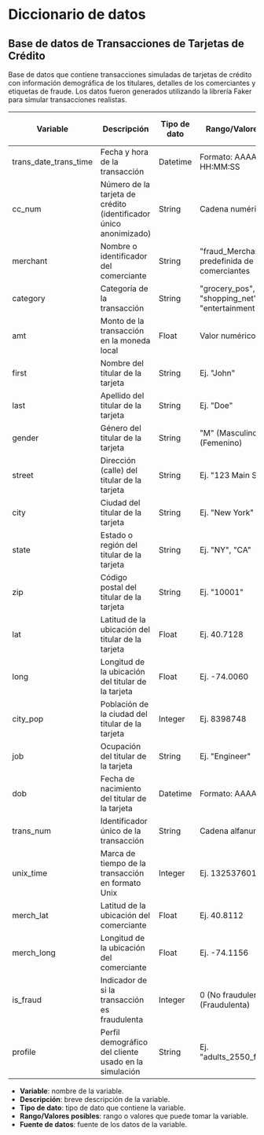# Diccionario de datos

## Base de datos de Transacciones de Tarjetas de Crédito

Base de datos que contiene transacciones simuladas de tarjetas de crédito con información demográfica de los titulares, detalles de los comerciantes y etiquetas de fraude. Los datos fueron generados utilizando la librería Faker para simular transacciones realistas.

| Variable | Descripción | Tipo de dato | Rango/Valores posibles | Fuente de datos |
| --- | --- | --- | --- | --- |
| trans_date_trans_time | Fecha y hora de la transacción | Datetime | Formato: AAAA-MM-DD HH:MM:SS | Dataset Kaggle |
| cc_num | Número de la tarjeta de crédito (identificador único anonimizado) | String | Cadena numérica | Dataset Kaggle |
| merchant | Nombre o identificador del comerciante | String | "fraud_MerchantX". Lista predefinida de 800 comerciantes | Dataset Kaggle |
| category | Categoría de la transacción | String | "grocery_pos", "shopping_net", "entertainment", etc. | Dataset Kaggle |
| amt | Monto de la transacción en la moneda local | Float | Valor numérico positivo | Dataset Kaggle |
| first | Nombre del titular de la tarjeta | String | Ej. "John" | Dataset Kaggle |
| last | Apellido del titular de la tarjeta | String | Ej. "Doe" | Dataset Kaggle |
| gender | Género del titular de la tarjeta | String | "M" (Masculino), "F" (Femenino) | Dataset Kaggle |
| street | Dirección (calle) del titular de la tarjeta | String | Ej. "123 Main St" | Dataset Kaggle |
| city | Ciudad del titular de la tarjeta | String | Ej. "New York" | Dataset Kaggle |
| state | Estado o región del titular de la tarjeta | String | Ej. "NY", "CA" | Dataset Kaggle |
| zip | Código postal del titular de la tarjeta | String | Ej. "10001" | Dataset Kaggle |
| lat | Latitud de la ubicación del titular de la tarjeta | Float | Ej. 40.7128 | Dataset Kaggle |
| long | Longitud de la ubicación del titular de la tarjeta | Float | Ej. -74.0060 | Dataset Kaggle |
| city_pop | Población de la ciudad del titular de la tarjeta | Integer | Ej. 8398748 | Dataset Kaggle |
| job | Ocupación del titular de la tarjeta | String | Ej. "Engineer" | Dataset Kaggle |
| dob | Fecha de nacimiento del titular de la tarjeta | Datetime | Formato: AAAA-MM-DD | Dataset Kaggle |
| trans_num | Identificador único de la transacción | String | Cadena alfanumérica | Dataset Kaggle |
| unix_time | Marca de tiempo de la transacción en formato Unix | Integer | Ej. 1325376018 | Dataset Kaggle |
| merch_lat | Latitud de la ubicación del comerciante | Float | Ej. 40.8112 | Dataset Kaggle |
| merch_long | Longitud de la ubicación del comerciante | Float | Ej. -74.1156 | Dataset Kaggle |
| is_fraud | Indicador de si la transacción es fraudulenta | Integer | 0 (No fraudulenta), 1 (Fraudulenta) | Dataset Kaggle |
| profile | Perfil demográfico del cliente usado en la simulación | String | Ej. "adults_2550_female_rural" | Dataset Kaggle |

- **Variable**: nombre de la variable.
- **Descripción**: breve descripción de la variable.
- **Tipo de dato**: tipo de dato que contiene la variable.
- **Rango/Valores posibles**: rango o valores que puede tomar la variable.
- **Fuente de datos**: fuente de los datos de la variable.
